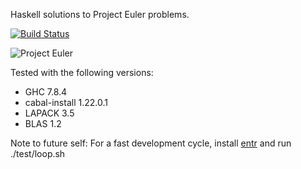 Haskell solutions to Project Euler problems.

[![Build Status](https://travis-ci.org/whittle/euler.svg?branch=master)](https://travis-ci.org/whittle/euler)

![Project Euler](https://projecteuler.net/profile/whittle.png)

Tested with the following versions:
  * GHC 7.8.4
  * cabal-install 1.22.0.1
  * LAPACK 3.5
  * BLAS 1.2

Note to future self: For a fast development cycle, install
[entr](http://entrproject.org/) and run ./test/loop.sh
